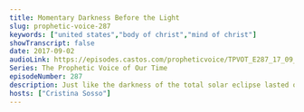 ```yaml
---
title: Momentary Darkness Before the Light
slug: prophetic-voice-287
keywords: ["united states","body of christ","mind of christ"]
showTranscript: false
date: 2017-09-02
audioLink: https://episodes.castos.com/propheticvoice/TPVOT_E287_17_09_02-03_Momentary_Darkness_Before_the_Light.mp3
Series: The Prophetic Voice of Our Time
episodeNumber: 287
description: Just like the darkness of the total solar eclipse lasted only a short moment, the darkness of our times will be quickly cast out by the light of God through His people.
hosts: ["Cristina Sosso"]
---
```

